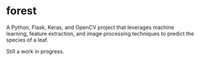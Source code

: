 # forest
A Python, Flask, Keras, and OpenCV project that leverages machine learning, feature extraction, and image processing techniques to predict the species of a leaf.

Still a work in progress.
